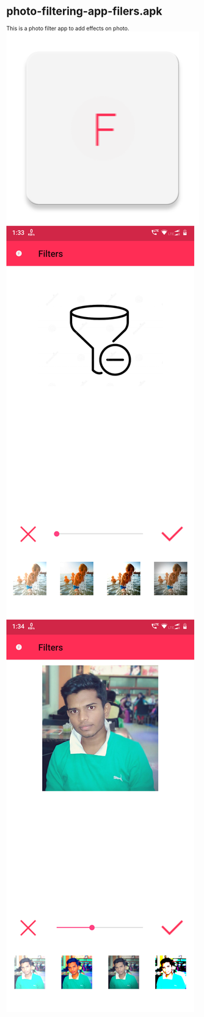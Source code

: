 # photo-filtering-app-filers.apk
This is a photo filter app to add effects on photo.
![alt text](https://github.com/AbhijeetBharti/photo-filtering-app-filers.apk/blob/master/ic_launcher-web.png?raw=true)
![alt text](https://github.com/AbhijeetBharti/photo-filtering-app-filers.apk/blob/master/Screenshot_20190123-013331.png?raw=true)
![alt text](https://github.com/AbhijeetBharti/photo-filtering-app-filers.apk/blob/master/Screenshot_20190123-013420.png?raw=true)
